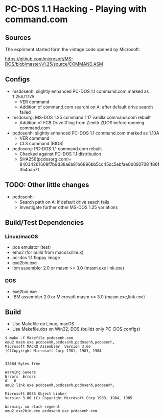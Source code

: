 # PC-DOS 1.1 Hacking - Playing with command.com

## Sources

The expriment started form the vintage code opened by Microsoft:

https://github.com/microsoft/MS-DOS/blob/master/v1.25/source/COMMAND.ASM

## Configs

- msdosenh: slightly enhanced PC-DOS 1.1 command.com marked as 1.25A/1.17A
    - VER command
    - Addition of command.com searchi on A: after default drive search failed
- msdosorg: MS-DOS 1.25 command 1.17 vanilla command.com rebuilt
    - Addition of FCB Drive 0'ing from Zenith ZDOS before opening command.com
- pcdosenh: slightly enhanced PC-DOS 1.1 command.com marked as 1.10A
    - VER command
    - CLS command (BIOS)
- pcdosorg: PC-DOS 1.1 command.com rebuilt 
    - Checked against PC-DOS 1.1 distribution
    - SHA256(pcdosorg.com)= 84034261608f7b9d38a6b81b6896bb5cc45dc5ebfae0b0927081f86f354aa571

## TODO: Other little changes

- pcdosenh:
    - Search path on A: if default drive seach fails
    - Investigate further other MS-DOS 1.25 variations

## Build/Test Dependencies

### Linux/macOS

- pce emulator (test)
- emu2 (for build from macosx/linux)
- pc-dos 1.1 floppy image 
- exe2bin.exe
- ibm assembler 2.0 or masm >= 3.0 (masm.exe link.exe)

### DOS

- exe2bin.exe
- IBM assembler 2.0 or Microsoft masm >= 3.0 (masm.exe,link.exe)

## Build

- Use Makefile on Linux, macOS
- Use Makefile.dos on Win32, DOS (builds only PC-DOS configs)

```
$ make -f Makefile pcdosenh.com
emu2 masm.exe pcdosenh,pcdosenh,pcdosenh,pcdosenh,
Microsoft MACRO Assembler  Version 3.00               
(C)Copyright Microsoft Corp 1981, 1983, 1984


33684 Bytes free   

Warning Severe
Errors	Errors 
0	0
emu2 link.exe pcdosenh,pcdosenh,pcdosenh,pcdosenh,

Microsoft 8086 Object Linker
Version 3.00 (C) Copyright Microsoft Corp 1983, 1984, 1985

Warning: no stack segment
emu2 exe2bin.exe pcdosenh.exe pcdosenh.com
```
